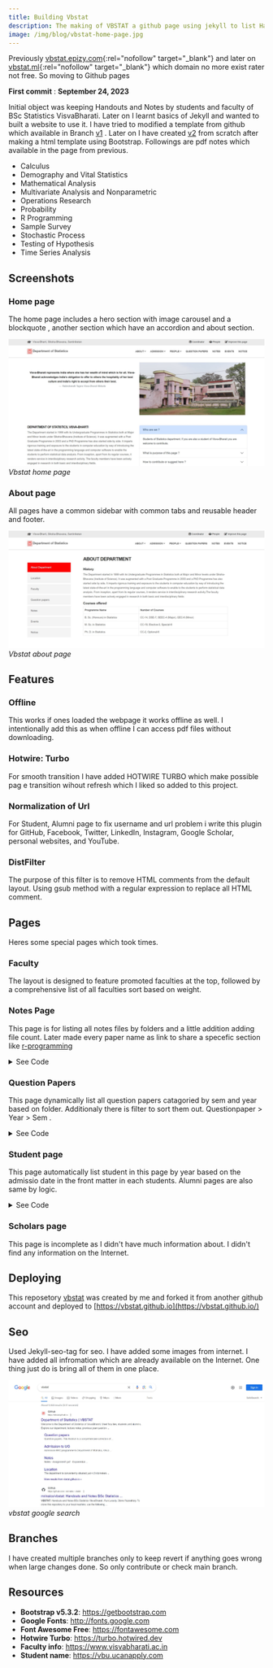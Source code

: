 ```yaml
---
title: Building Vbstat
description: The making of VBSTAT a github page using jekyll to list Handouts and Notes
image: /img/blog/vbstat-home-page.jpg
---
```


Previously [vbstat.epizy.com](https://vbstat.epizy.com){:rel="nofollow" target="_blank"} and later on [vbstat.ml](https://vbstat.ml){:rel="nofollow" target="_blank"} which domain no more exist rater not free. So moving to Github pages

**First commit** : **<time datetime="2023-09-24">September 24, 2023</time>** 

Initial object was keeping Handouts and Notes by students and faculty of BSc Statistics VisvaBharati. Later on I learnt basics of Jekyll and wanted to built a website to use it. I have tried to modified a template from github which available in Branch [v1](https://github.com/mrinalcs/vbstat/tree/v1) . Later on I have created [v2](https://github.com/mrinalcs/vbstat/blob/baa4d3e6a9fd3d492257f123efd7e2277c2c147f) from scratch after making a html template using  Bootstrap. Followings are pdf notes which available in the page from previous.

- Calculus
- Demography and Vital Statistics
- Mathematical Analysis
- Multivariate Analysis and Nonparametric
- Operations Research
- Probability
- R Programming
- Sample Survey
- Stochastic Process
- Testing of Hypothesis
- Time Series Analysis


## Screenshots

### Home page
The home page includes a hero section with image carousel and a blockquote , another section which have an accordion and about section.

![Home Page Screen Short](/img/blog/vbstat-home-page.jpg)
*Vbstat home page*

### About page
All pages have a common sidebar with common tabs and reusable header and footer.

![About Page Screen Short](/img/blog/vbstat-about-page.jpg)
*Vbstat about page*

## Features

### Offline
This works if ones loaded the webpage it works offline as well. I intentionally add this as when offline I can access pdf files without downloading.

### Hotwire: Turbo
For smooth transition I have added HOTWIRE TURBO which  make possible pag e transition wihout refresh which I liked so added to this project. 

### Normalization of Url

For Student, Alumni page to fix username and url problem i write this plugin for GitHub, Facebook, Twitter, LinkedIn, Instagram, Google Scholar, personal websites, and YouTube.

### DistFilter

The purpose of this filter is to remove HTML comments from the default layout. Using gsub method with a regular expression to replace all HTML comment.

## Pages

Heres some special pages which took times.

### Faculty 
The layout is designed to feature promoted faculties at the top, followed by a comprehensive list of all faculties sort based on weight. 

###  Notes Page
This page is for listing all notes files by folders and a little addition adding file count. Later made every paper name as link to share a specefic section like [r-programming](https://vbstat.github.io/notes#r-programming)

<details>
  <summary>See Code</summary>
  <script src="https://gist.github.com/mrinalcs/9046ef5c8555c2450f244cbcd499e995.js"></script>
</details>

### Question Papers
This page dynamically list all question papers catagoried by sem and year based on folder. Additionaly there is filter to sort them out. Questionpaper > Year > Sem .
<details>
  <summary>See Code</summary>
  <script src="https://gist.github.com/mrinalcs/32755c35bdd408ffa0ab7a62032852a2.js"></script>
</details>

### Student page
This page automatically list student in this page by year based on the admissio date in the front matter in each students. Alumni pages are  also same by logic. 

<details>
  <summary>See Code</summary>
  <script src="https://gist.github.com/mrinalcs/872f48858f4b9cdb2513071ed7a22902.js"></script>
</details>

### Scholars page
This page is incomplete as I didn't have much information about. I didn't find any information on the Internet.

## Deploying
This reposetory [vbstat](https://github.com/mrinalcs/vbstat) was created by me and forked it from another github account and deployed to [https://vbstat.github.io](https://vbstat.github.io/)

## Seo
Used Jekyll-seo-tag for seo. I have added some images from internet. I have added all infromation which are already available on the Internet. One thing just do is bring all of them in one place.

![Google search result](/img/blog/vbstat-google-search-result.jpg)
*vbstat google search*

## Branches
I have created multiple branches only to keep revert if anything goes wrong when large changes done. So only contribute or check main branch.


##  Resources

* **Bootstrap v5.3.2**: <https://getbootstrap.com>
* **Google Fonts**: <http://fonts.google.com>
* **Font Awesome Free**: <https://fontawesome.com>
* **Hotwire Turbo**: <https://turbo.hotwired.dev>
* **Faculty info**: <https://www.visvabharati.ac.in>
* **Student name**: <https://vbu.ucanapply.com>